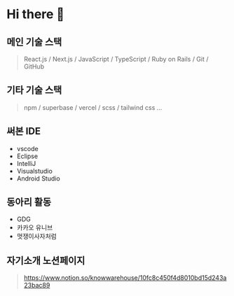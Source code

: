 # Hi there 👋

## 메인 기술 스택

> React.js / Next.js / JavaScript / TypeScript / Ruby on Rails / Git / GitHub

## 기타 기술 스택

> npm / superbase / vercel / scss / tailwind css ...

## 써본 IDE

- vscode
- Eclipse
- IntelliJ
- Visualstudio
- Android Studio

## 동아리 활동

- GDG
- 카카오 유니브
- 멋쟁이사자처럼

## 자기소개 노션페이지

> https://www.notion.so/knowwarehouse/10fc8c450f4d8010bd15d243a23bac89
